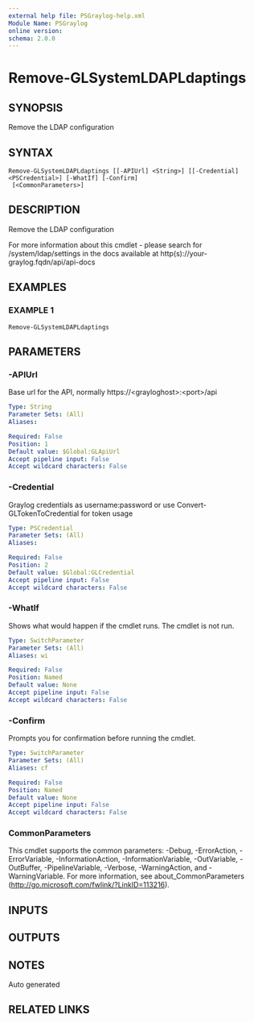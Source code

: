 ```yaml
---
external help file: PSGraylog-help.xml
Module Name: PSGraylog
online version:
schema: 2.0.0
---
```


# Remove-GLSystemLDAPLdaptings

## SYNOPSIS
Remove the LDAP configuration

## SYNTAX

```
Remove-GLSystemLDAPLdaptings [[-APIUrl] <String>] [[-Credential] <PSCredential>] [-WhatIf] [-Confirm]
 [<CommonParameters>]
```

## DESCRIPTION
Remove the LDAP configuration


For more information about this cmdlet - please search for /system/ldap/settings in the docs available at http(s)://your-graylog.fqdn/api/api-docs

## EXAMPLES

### EXAMPLE 1
```
Remove-GLSystemLDAPLdaptings
```

## PARAMETERS

### -APIUrl
Base url for the API, normally https://\<grayloghost\>:\<port\>/api

```yaml
Type: String
Parameter Sets: (All)
Aliases:

Required: False
Position: 1
Default value: $Global:GLApiUrl
Accept pipeline input: False
Accept wildcard characters: False
```

### -Credential
Graylog credentials as username:password or use Convert-GLTokenToCredential for token usage

```yaml
Type: PSCredential
Parameter Sets: (All)
Aliases:

Required: False
Position: 2
Default value: $Global:GLCredential
Accept pipeline input: False
Accept wildcard characters: False
```

### -WhatIf
Shows what would happen if the cmdlet runs.
The cmdlet is not run.

```yaml
Type: SwitchParameter
Parameter Sets: (All)
Aliases: wi

Required: False
Position: Named
Default value: None
Accept pipeline input: False
Accept wildcard characters: False
```

### -Confirm
Prompts you for confirmation before running the cmdlet.

```yaml
Type: SwitchParameter
Parameter Sets: (All)
Aliases: cf

Required: False
Position: Named
Default value: None
Accept pipeline input: False
Accept wildcard characters: False
```

### CommonParameters
This cmdlet supports the common parameters: -Debug, -ErrorAction, -ErrorVariable, -InformationAction, -InformationVariable, -OutVariable, -OutBuffer, -PipelineVariable, -Verbose, -WarningAction, and -WarningVariable. For more information, see about_CommonParameters (http://go.microsoft.com/fwlink/?LinkID=113216).

## INPUTS

## OUTPUTS

## NOTES
Auto generated

## RELATED LINKS

